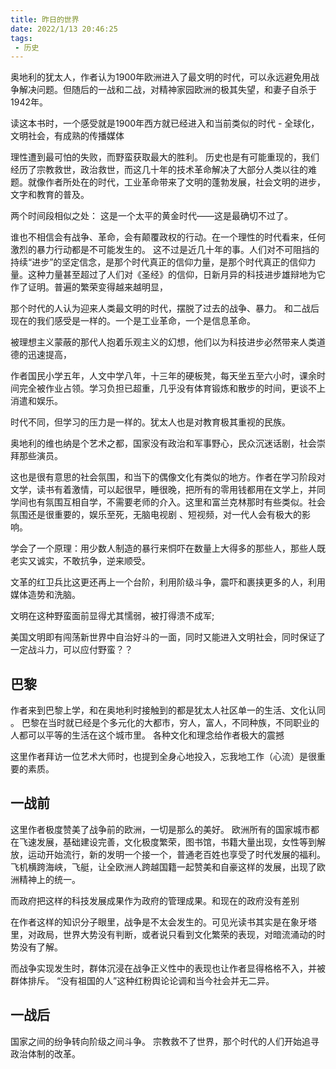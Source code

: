 ```yaml
---
title: 昨日的世界 
date: 2022/1/13 20:46:25
tags:
 - 历史 
---
```


奥地利的犹太人，作者认为1900年欧洲进入了最文明的时代，可以永远避免用战争解决问题。但随后的一战和二战，对精神家园欧洲的极其失望，和妻子自杀于1942年。

读这本书时，一个感受就是1900年西方就已经进入和当前类似的时代 - 全球化，文明社会，有成熟的传播媒体

理性遭到最可怕的失败，而野蛮获取最大的胜利。
历史也是有可能重现的，我们经历了宗教救世，政治救世，而这几十年的技术革命解决了大部分人类以往的难题。就像作者所处在的时代，工业革命带来了文明的蓬勃发展，社会文明的进步，文字和教育的普及。

两个时间段相似之处： 这是一个太平的黄金时代——这是最确切不过了。

谁也不相信会有战争、革命，会有颠覆政权的行动。在一个理性的时代看来，任何激烈的暴力行动都是不可能发生的。
这不过是近几十年的事。人们对不可阻挡的持续“进步”的坚定信念，是那个时代真正的信仰力量，是那个时代真正的信仰力量。这种力量甚至超过了人们对《圣经》的信仰，日新月异的科技进步雄辩地为它作了证明。普遍的繁荣变得越来越明显，

那个时代的人认为迎来人类最文明的时代，摆脱了过去的战争、暴力。 和二战后现在的我们感受是一样的。一个是工业革命，一个是信息革命。

被理想主义蒙蔽的那代人抱着乐观主义的幻想，他们以为科技进步必然带来人类道德的迅速提高，

作者国民小学五年，人文中学八年，十三年的硬板凳，每天坐五至六小时，课余时间完全被作业占领。学习负担已超重，几乎没有体育锻炼和散步的时间，更谈不上消遣和娱乐。

时代不同，但学习的压力是一样的。犹太人也是对教育极其重视的民族。

奥地利的维也纳是个艺术之都，国家没有政治和军事野心，民众沉迷话剧，社会崇拜那些演员。

这也是很有意思的社会氛围，和当下的偶像文化有类似的地方。作者在学习阶段对文学，读书有着激情，可以起很早，睡很晚，把所有的零用钱都用在文学上，并同学间也有氛围互相自学，不需要老师的介入。这里和富兰克林那时有些类似。社会氛围还是很重要的，娱乐至死，无脑电视剧 、短视频，对一代人会有极大的影响。

学会了一个原理：用少数人制造的暴行来恫吓在数量上大得多的那些人，那些人既老实又诚实，不敢抗争，逆来顺受。

文革的红卫兵比这更还再上一个台阶，利用阶级斗争，震吓和裹挟更多的人，利用媒体造势和洗脑。

文明在这种野蛮面前显得尤其懦弱，被打得溃不成军;

美国文明即有闯荡新世界中自治好斗的一面，同时又能进入文明社会，同时保证了一定战斗力，可以应付野蛮？？

## 巴黎
作者来到巴黎上学，和在奥地利时接触到的都是犹太人社区单一的生活、文化认同 。
巴黎在当时就已经是个多元化的大都市，穷人，富人，不同种族，不同职业的人都可以平等的生活在这个城市里。
各种文化和理念给作者极大的震撼

这里作者拜访一位艺术大师时，也提到全身心地投入，忘我地工作（心流）是很重要的素质。

## 一战前
这里作者极度赞美了战争前的欧洲，一切是那么的美好。
欧洲所有的国家城市都在飞速发展，基础建设完善，文化极度繁荣，图书馆，书籍大量出现，女性等到解放，运动开始流行，新的发明一个接一个，普通老百姓也享受了时代发展的福利。
飞机横跨海峡，飞艇，让全欧洲人跨越国籍一起赞美和自豪这样的发展，出现了欧洲精神上的统一。

而政府把这样的科技发展成果作为政府的管理成果。和现在的政府没有差别

在作者这样的知识分子眼里，战争是不太会发生的。可见光读书其实是在象牙塔里，对政局，世界大势没有判断，或者说只看到文化繁荣的表现，对暗流涌动的时势没有了解。

而战争实现发生时，群体沉浸在战争正义性中的表现也让作者显得格格不入，并被群体排斥。
“没有祖国的人”这种红粉舆论论调和当今社会并无二异。

## 一战后
国家之间的纷争转向阶级之间斗争。
宗教救不了世界，那个时代的人们开始追寻政治体制的改革。
